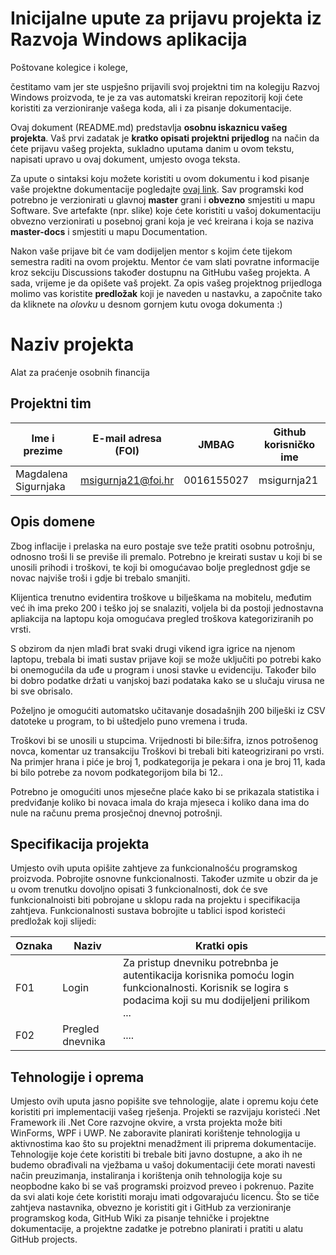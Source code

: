 # Inicijalne upute za prijavu projekta iz Razvoja Windows aplikacija

Poštovane kolegice i kolege, 

čestitamo vam jer ste uspješno prijavili svoj projektni tim na kolegiju Razvoj Windows proizvoda, te je za vas automatski kreiran repozitorij koji ćete koristiti za verzioniranje vašega koda, ali i za pisanje dokumentacije.

Ovaj dokument (README.md) predstavlja **osobnu iskaznicu vašeg projekta**. Vaš prvi zadatak je **kratko opisati projektni prijedlog** na način da ćete prijavu vašeg projekta, sukladno uputama danim u ovom tekstu, napisati upravo u ovaj dokument, umjesto ovoga teksta.

Za upute o sintaksi koju možete koristiti u ovom dokumentu i kod pisanje vaše projektne dokumentacije pogledajte [ovaj link](https://guides.github.com/features/mastering-markdown/).
Sav programski kod potrebno je verzionirati u glavnoj **master** grani i **obvezno** smjestiti u mapu Software. Sve artefakte (npr. slike) koje ćete koristiti u vašoj dokumentaciju obvezno verzionirati u posebnoj grani koja je već kreirana i koja se naziva **master-docs** i smjestiti u mapu Documentation.

Nakon vaše prijave bit će vam dodijeljen mentor s kojim ćete tijekom semestra raditi na ovom projektu. Mentor će vam slati povratne informacije kroz sekciju Discussions također dostupnu na GitHubu vašeg projekta. A sada, vrijeme je da opišete vaš projekt. Za opis vašeg projektnog prijedloga molimo vas koristite **predložak** koji je naveden u nastavku, a započnite tako da kliknete na *olovku* u desnom gornjem kutu ovoga dokumenta :) 

# Naziv projekta
Alat za praćenje osobnih financija

## Projektni tim

Ime i prezime | E-mail adresa (FOI) | JMBAG | Github korisničko ime
------------  | ------------------- | ----- | ---------------------
Magdalena Sigurnjaka | msigurnja21@foi.hr | 0016155027 | msigurnja21

## Opis domene
Zbog inflacije i prelaska na euro postaje sve teže pratiti osobnu potrošnju, odnosno troši li se previše ili premalo. Potrebno je kreirati sustav u koji bi se unosili prihodi i troškovi, te koji bi omogućavao bolje preglednost gdje se novac najviše troši i gdje bi trebalo smanjiti.

Klijentica trenutno evidentira troškove u bilješkama na mobitelu, međutim već ih ima preko 200 i teško joj se snalaziti, voljela bi da postoji jednostavna apliakcija na laptopu koja omogućava pregled troškova kategoriziranih po vrsti.

S obzirom da njen mlađi brat svaki drugi vikend igra igrice na njenom laptopu, trebala bi imati sustav prijave koji se može uključiti po potrebi kako bi onemogućila da uđe u program i unosi stavke u evidenciju. Također bilo bi dobro podatke držati u vanjskoj bazi podataka kako se u slučaju virusa ne bi sve obrisalo.

Poželjno je omogućiti automatsko učitavanje dosadašnjih 200 bilješki iz CSV datoteke u program, to bi uštedjelo puno vremena i truda.

Troškovi bi se unosili u stupcima. Vrijednosti bi bile:šifra, iznos potrošenog novca, komentar uz transakciju
Troškovi bi trebali biti kateogrizirani po vrsti. Na primjer hrana i piće je broj 1, podkategorija je pekara i ona je broj 11, kada bi bilo potrebe za novom podkategorijom bila bi 12.. 

Potrebno je omogućiti unos mjesečne plaće kako bi se prikazala statistika i predviđanje koliko bi novaca imala do kraja mjeseca i koliko dana ima do nule na računu prema prosječnoj dnevnoj potrošnji.


## Specifikacija projekta
Umjesto ovih uputa opišite zahtjeve za funkcionalnošću programskog proizvoda. Pobrojite osnovne funkcionalnosti. Također uzmite u obzir da je u ovom trenutku dovoljno opisati 3 funkcionalnosti, dok će sve funkcionalnoisti biti pobrojane u sklopu rada na projektu i specifikacija zahtjeva. Funkcionalnosti sustava bobrojite u tablici ispod koristeći predložak koji slijedi:

Oznaka | Naziv | Kratki opis 
------ | ----- | ----------- 
F01 | Login | Za pristup dnevniku potrebnba je autentikacija korisnika pomoću login funkcionalnosti. Korisnik se logira s podacima koji su mu dodijeljeni prilikom ... 
F02 | Pregled dnevnika | .... 

## Tehnologije i oprema
Umjesto ovih uputa jasno popišite sve tehnologije, alate i opremu koju ćete koristiti pri implementaciji vašeg rješenja. Projekti se razvijaju koristeći .Net Framework ili .Net Core razvojne okvire, a vrsta projekta može biti WinForms, WPF i UWP. Ne zaboravite planirati korištenje tehnologija u aktivnostima kao što su projektni menadžment ili priprema dokumentacije. Tehnologije koje ćete koristiti bi trebale biti javno dostupne, a ako ih ne budemo obrađivali na vježbama u vašoj dokumentaciji ćete morati navesti način preuzimanja, instaliranja i korištenja onih tehnologija koje su neopbodne kako bi se vaš programski proizvod preveo i pokrenuo. Pazite da svi alati koje ćete koristiti moraju imati odgovarajuću licencu. Što se tiče zahtjeva nastavnika, obvezno je koristiti git i GitHub za verzioniranje programskog koda, GitHub Wiki za pisanje tehničke i projektne dokumentacije, a projektne zadatke je potrebno planirati i pratiti u alatu GitHub projects. 
